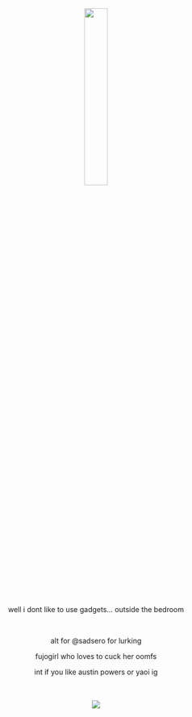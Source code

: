 <div align="center"> 

                                                            
<img width="30%" src="https://i.postimg.cc/y63xp0tx/IMG-0441.jpg"> 

well i dont like to use gadgets... outside the bedroom 

 <br>
 
 alt for @sadsero for lurking 
 
 fujogirl who loves to cuck her oomfs 
 
 
 int if you like austin powers or yaoi ig  
<br>

<br>![](https://komarev.com/ghpvc/?username=sadser0&label=visitors+++&color=2d2f59)
<br>



 

 </div>
























</div>
